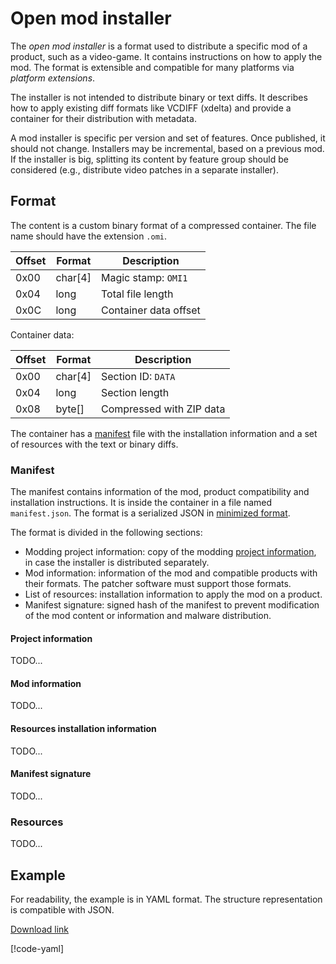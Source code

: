 # Open mod installer

The _open mod installer_ is a format used to distribute a specific mod of a
product, such as a video-game. It contains instructions on how to apply the mod.
The format is extensible and compatible for many platforms via _platform
extensions_.

The installer is not intended to distribute binary or text diffs. It describes
how to apply existing diff formats like VCDIFF (xdelta) and provide a container
for their distribution with metadata.

A mod installer is specific per version and set of features. Once published, it
should not change. Installers may be incremental, based on a previous mod. If
the installer is big, splitting its content by feature group should be
considered (e.g., distribute video patches in a separate installer).

## Format

The content is a custom binary format of a compressed container. The file name
should have the extension `.omi`.

| Offset | Format  | Description           |
| ------ | ------- | --------------------- |
| 0x00   | char[4] | Magic stamp: `OMI1`   |
| 0x04   | long    | Total file length     |
| 0x0C   | long    | Container data offset |

Container data:

| Offset | Format  | Description              |
| ------ | ------- | ------------------------ |
| 0x00   | char[4] | Section ID: `DATA`       |
| 0x04   | long    | Section length           |
| 0x08   | byte[]  | Compressed with ZIP data |

The container has a [manifest](#manifest) file with the installation information
and a set of resources with the text or binary diffs.

### Manifest

The manifest contains information of the mod, product compatibility and
installation instructions. It is inside the container in a file named
`manifest.json`. The format is a serialized JSON in
[minimized format](./manifest.md#minimized-json-format).

The format is divided in the following sections:

- Modding project information: copy of the modding
  [project information](./manifest.md#project-information), in case the
  installer is distributed separately.
- Mod information: information of the mod and compatible products with their
  formats. The patcher software must support those formats.
- List of resources: installation information to apply the mod on a product.
- Manifest signature: signed hash of the manifest to prevent modification of the
  mod content or information and malware distribution.

#### Project information

TODO...

#### Mod information

TODO...

#### Resources installation information

TODO...

#### Manifest signature

TODO...

### Resources

TODO...

## Example

For readability, the example is in YAML format. The structure representation is
compatible with JSON.

[Download link](./resources/example.omi.yml)

[!code-yaml[](./resources/example.omi.yml)]
